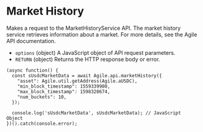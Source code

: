 # Market History

Makes a request to the MarketHistoryService API. The market history service retrieves information about a market. For more details, see the Agile API documentation.

* `options` \(object\) A JavaScript object of API request parameters.
* `RETURN` \(object\) Returns the HTTP response body or error.

```text
(async function() {
  const sUsdcMarketData = await Agile.api.marketHistory({
    "asset": Agile.util.getAddress(Agile.aUSDC),
    "min_block_timestamp": 1559339900,
    "max_block_timestamp": 1598320674,
    "num_buckets": 10,
  });

  console.log('sUsdcMarketData', sUsdcMarketData); // JavaScript Object
})().catch(console.error);
```


